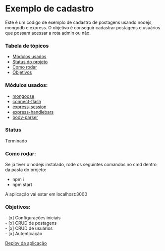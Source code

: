# Exemplo de cadastro
Este é um codigo de exemplo de cadastro de postagens usando nodejs, mongodb e express.
O objetivo é conseguir cadastrar postagens e usuários que possam acessar a rota admin ou não.

<h3>Tabela de tópicos</h3>
   <ul>
  <li><a href="#módulos">Módulos usados</a></li>
  <li><a href="#status">Status do projeto</a></li>
  <li><a href="#rodar">Como rodar</a></li>
  <li><a href="#objetivos">Objetivos</a></li>
  </ul>
<h3 id="modulos">Módulos usados:</h3>
   <ul>
        <li><a href="https://www.npmjs.com/package/mongoose">mongoose</a></li>
        <li><a href="https://www.npmjs.com/package/connect-flash">connect-flash</a></li>
        <li><a href="https://www.npmjs.com/package/express-session">express-session</a></li>
        <li><a href="https://www.npmjs.com/package/express-handlebars">express-handlebars</a></li>
        <li><a href="https://www.npmjs.com/package/body-parser">body-parser</a></li>
   </ul>
   
<h3 id="status">Status</h3>
Terminado

<h3 id="rodar">Como rodar:</h3>
  Se já tiver o nodejs instalado, rode os seguintes comandos no cmd dentro da pasta do projeto:
  <ul>
  <li>npm i</li>
  <li>npm start</li>
  </ul>
 
  A aplicação vai estar em localhost:3000

<h3 id="objetivos">Objetivos:</h3>
- [x] Configurações iniciais<br>
- [x] CRUD de postagens<br>
- [x] CRUD de usuários<br>
- [x] Autenticação<br>

<a href="https://exemplo-de-cadastro.herokuapp.com">Deploy da aplicação</a>

